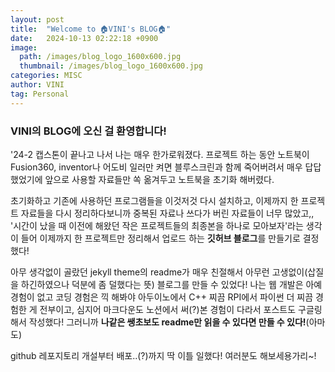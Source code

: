 ```yaml
---
layout: post
title:  "Welcome to 🏠VINI's BLOG🏠"
date:   2024-10-13 02:22:18 +0900
image: 
  path: /images/blog_logo_1600x600.jpg
  thumbnail: /images/blog_logo_1600x600.jpg
categories: MISC
author: VINI
tag: Personal
--- 
```


### VINI의 BLOG에 오신 걸 환영합니다!
'24-2 캡스톤이 끝나고 나서 나는 매우 한가로워졌다.
프로젝트 하는 동안 노트북이 Fusion360, inventor나 어도비 일러만 켜면 
블루스크린과 함께 죽어버려서 매우 답답했었기에 앞으로 사용할 자료들만 
쏙 옮겨두고 노트북을 초기화 해버렸다.

초기화하고 기존에 사용하던 프로그램들을 이것저것 다시 설치하고, 
이제까지 한 프로젝트 자료들을 다시 정리하다보니까 중복된 자료나 쓰다가 버린 자료들이 너무 많았고,,
'시간이 났을 때 이전에 해왔던 작은 프로젝트들의 최종본을 하나로 모아보자'라는 생각이 들어
이제까지 한 프로젝트만 정리해서 업로드 하는 **깃허브 블로그**를 만들기로 결정했다!

아무 생각없이 골랐던 jekyll theme의 readme가 매우 친절해서 아무런 고생없이(삽질을 하긴하였으나 덕분에 좀 덜했다는 뜻) 블로그를 만들 수 있었다!
나는 웹 개발은 아예 경험이 없고 코딩 경험은 끽 해봐야 아두이노에서 C++ 찌끔 RPI에서 파이썬 더 찌끔 경험한 게 전부이고,
심지어 마크다운도 노션에서 써(?)본 경험이 다라서 포스트도 구글링해서 작성했다!
그러니까 **나같은 쌩초보도 readme만 읽을 수 있다면 만들 수 있다!**(아마도) 

github 레포지토리 개설부터 배포..(?)까지 딱 이틀 일했다!
여러분도 해보세용가리~!